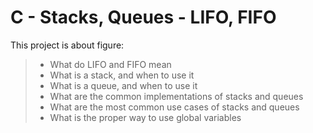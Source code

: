 # C - Stacks, Queues - LIFO, FIFO 

This project is about figure:

>- What do LIFO and FIFO mean
>- What is a stack, and when to use it
>- What is a queue, and when to use it
>- What are the common implementations of stacks and queues
>- What are the most common use cases of stacks and queues
>- What is the proper way to use global variables
